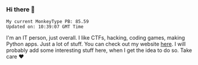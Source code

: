 ### Hi there 👋
<!-- PB START -->
```
My current MonkeyType PB: 85.59
Updated on: 10:39:07 GMT Time
```
<!-- PB END -->
I'm an IT person, just overall. I like CTFs, hacking, coding games, making Python apps. Just a lot of stuff.
You can check out my website [here](https://skill3472.github.io/).
I will probably add some interesting stuff here, when I get the idea to do so. Take care ❤️
